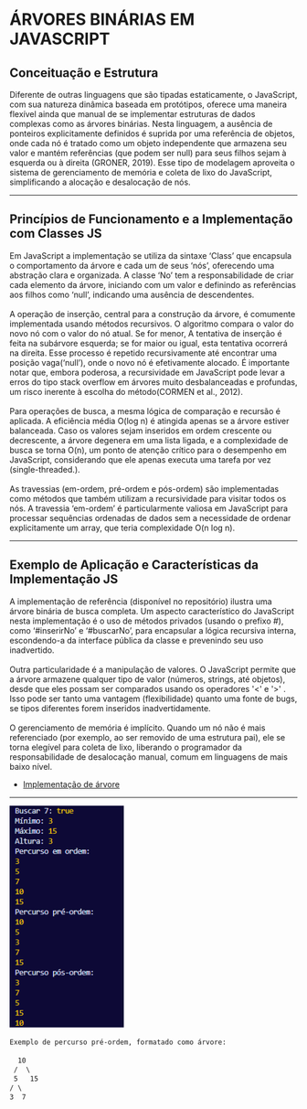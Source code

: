 # ÁRVORES BINÁRIAS EM JAVASCRIPT
## Conceituação e Estrutura
Diferente de outras linguagens que são tipadas estaticamente, o JavaScript, com sua natureza dinâmica baseada em protótipos, oferece uma maneira flexível ainda que manual de se implementar estruturas de dados complexas como as árvores binárias. Nesta linguagem, a ausência de ponteiros explicitamente definidos é suprida por uma referência de objetos, onde cada nó é tratado como um objeto independente que armazena seu valor e mantém referências (que podem ser null) para seus filhos sejam à esquerda ou à direita (GRONER, 2019). Esse tipo de modelagem aproveita o sistema de gerenciamento de memória e coleta de lixo do JavaScript, simplificando a alocação e desalocação de nós.

---
## Princípios de Funcionamento e a Implementação com Classes JS
Em JavaScript a implementação se utiliza da sintaxe ‘Class’ que encapsula o comportamento da árvore e cada um de seus ‘nós’, oferecendo uma abstração clara e organizada. A classe ‘No’ tem a responsabilidade de criar cada elemento da árvore, iniciando com um valor e definindo as referências aos filhos como ‘null’, indicando uma ausência de descendentes. 
<br></br>
A operação de inserção, central para a construção
da árvore, é comumente implementada usando métodos
recursivos. O algoritmo compara o valor do novo nó
com o valor do nó atual. Se for menor, A tentativa
de inserção é feita na subárvore esquerda; se for
maior ou igual, esta tentativa ocorrerá na direita.
Esse processo é repetido recursivamente até
encontrar uma posição vaga(‘null’), onde o novo nó
é efetivamente alocado. É importante notar que,
embora poderosa, a recursividade em JavaScript pode
levar a erros do tipo stack overflow em árvores
muito desbalanceadas e profundas, um risco inerente
à escolha do método(CORMEN et al., 2012).
<br></br>
Para operações de busca, a mesma lógica de
comparação e recursão é aplicada. A eficiência
média O(log n) é atingida apenas se a árvore
estiver balanceada. Caso os valores sejam inseridos
em ordem crescente ou decrescente, a árvore
degenera em uma lista ligada, e a complexidade de
busca se torna O(n), um ponto de atenção crítico
para o desempenho em JavaScript, considerando que
ele apenas executa uma tarefa por vez
(single-threaded.).
<br></br>
As travessias (em-ordem, pré-ordem e pós-ordem) são
implementadas como métodos que também utilizam a
recursividade para visitar todos os nós. A
travessia ‘em-ordem’ é particularmente valiosa em
JavaScript para processar sequências ordenadas de
dados sem a necessidade de ordenar explicitamente
um array, que teria complexidade O(n log n).

---
## Exemplo de Aplicação e Características da Implementação JS
A implementação de referência (disponível no
repositório) ilustra uma árvore binária de busca
completa. Um aspecto característico do JavaScript
nesta implementação é o uso de métodos privados
(usando o prefixo #), como ‘#inserirNo’ e
‘#buscarNo’, para encapsular a lógica recursiva
interna, escondendo-a da interface pública da
classe e prevenindo seu uso inadvertido.
<br></br>
Outra particularidade é a manipulação de valores. O
JavaScript permite que a árvore armazene qualquer
tipo de valor (números, strings, até objetos),
desde que eles possam ser comparados usando os
operadores '<' e '>' . Isso pode ser tanto uma vantagem
(flexibilidade) quanto uma fonte de bugs, se tipos
diferentes forem inseridos inadvertidamente.
<br></br>
O gerenciamento de memória é implícito. Quando um
nó não é mais referenciado (por exemplo, ao ser
removido de uma estrutura pai), ele se torna
elegível para coleta de lixo, liberando o
programador da responsabilidade de desalocação
manual, comum em linguagens de mais baixo nível.

- [Implementação de árvore](../Códigos-fonte/JavaScript/Arvore.js)

---
<img src="../prints/saida-arvore.png" alt="Saída Árvore" width=200>

    Exemplo de percurso pré-ordem, formatado como árvore:
        
      10
     /  \
     5   15
    / \
    3  7